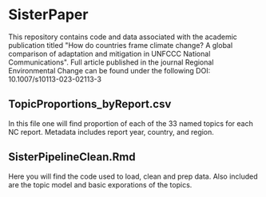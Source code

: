 # SisterPaper
This repository contains code and data associated with the academic publication titled "How do countries frame climate change? A global comparison of adaptation and mitigation in UNFCCC National Communications". Full article published in the journal Regional Environmental Change can be found under the following DOI: 10.1007/s10113-023-02113-3
## TopicProportions_byReport.csv
In this file one will find proportion of each of the 33 named topics for each NC report. Metadata includes report year, country, and region. 
## SisterPipelineClean.Rmd
Here you will find the code used to load, clean and prep data. Also included are the topic model and basic exporations of the topics. 
